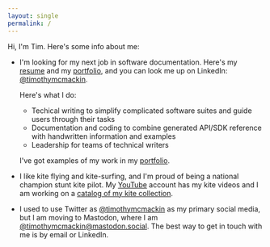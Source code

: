 ```yaml
---
layout: single
permalink: /
---
```


Hi, I'm Tim.
Here's some info about me:

- I'm looking for my next job in software documentation.
Here's my [resume](./resume) and my [portfolio](./portfolio), and you can look me up on LinkedIn: [@timothymcmackin](https://www.linkedin.com/in/timothymcmackin/).

  Here's what I do:

  - Techical writing to simplify complicated software suites and guide users through their tasks
  - Documentation and coding to combine generated API/SDK reference with handwritten information and examples
  - Leadership for teams of technical writers

  I've got examples of my work in my [portfolio](./portfolio).

- I like kite flying and kite-surfing, and I'm proud of being a national champion stunt kite pilot.
My [YouTube](https://www.youtube.com/watch?v=INKPWcv_i0k&list=PLpDx-rmEnbuxnaXKmQslL_sj66lUKm_16) account has my kite videos and I am working on a [catalog of my kite collection](https://timothymcmackin.github.io/kite-site/).

- I used to use Twitter as [@timothymcmackin](https://twitter.com/timothymcmackin) as my primary social media, but I am moving to Mastodon, where I am [@timothymcmackin@mastodon.social](https://mastodon.social/@timothymcmackin).
The best way to get in touch with me is by email or LinkedIn.
